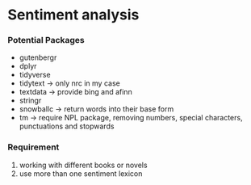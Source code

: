 # Sentiment analysis

### Potential Packages

  * gutenbergr 
  * dplyr
  * tidyverse
  * tidytext -> only nrc in my case
  * textdata -> provide bing and afinn
  * stringr
  * snowballc -> return words into their base form
  * tm -> require NPL package, removing numbers, special characters, punctuations and stopwards

### Requirement
  1. working with different books or novels
  2. use more than one sentiment lexicon


